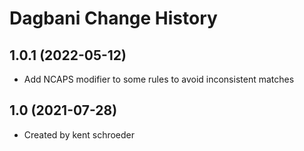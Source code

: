 Dagbani Change History
====================

1.0.1 (2022-05-12)
------------------
* Add NCAPS modifier to some rules to avoid inconsistent matches

1.0 (2021-07-28)
----------------
* Created by kent schroeder
